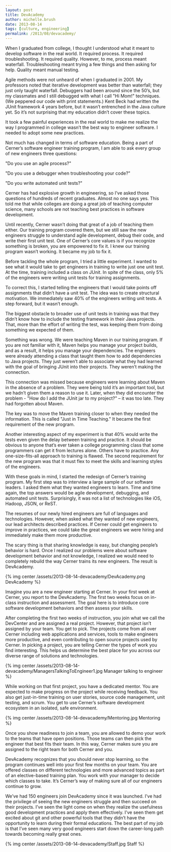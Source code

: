 ```yaml
---
layout: post
title: DevAcademy
author: michelle.brush
date: 2013-08-14
tags: [culture, engineering]
permalink: /2013/08/devacademy/
---
```


When I graduated from college, I thought I understood what it meant to develop software in the real world. It required process. It required troubleshooting. It required quality. However, to me, process meant waterfall. Troubleshooting meant trying a few things and then asking for help. Quality meant manual testing.

Agile methods were not unheard of when I graduated in 2001. My professors noted that iterative development was better than waterfall; they just only taught waterfall. Debuggers had been around since the 50’s, but my classmates and I still debugged with what I call "Hi Mom!" techniques. (We peppered our code with print statements.) Kent Beck had written the JUnit framework 4 years before, but it wasn’t entrenched in the Java culture yet. So it’s not surprising that my education didn’t cover these topics.

It took a few painful experiences in the real world to make me realize the way I programmed in college wasn’t the best way to engineer software. I needed to adopt some new practices.

Not much has changed in terms of software education. Being a part of Cerner’s software engineer training program, I am able to ask every group of new engineers three questions:

"Do you use an agile process?"

"Do you use a debugger when troubleshooting your code?"

"Do you write automated unit tests?"

Cerner has had explosive growth in engineering, so I’ve asked those questions of hundreds of recent graduates. Almost no one says yes. This told me that while colleges are doing a great job of teaching computer science, many schools are not teaching best practices in software development.

Until recently, Cerner wasn’t doing that great of a job of teaching them either. Our training program covered them, but we still saw the new engineers struggle to understand agile development, debug their code, and write their first unit test. One of Cerner’s core values is if you recognize something is broken, you are empowered to fix it. I knew our training program wasn’t working. It became my job to fix it.

Before tackling the whole program, I tried a little experiment. I wanted to see what it would take to get engineers in training to write just one unit test. At the time, training included a class on JUnit. In spite of the class, only 5% of the engineers were writing unit tests for training assignments.

To correct this, I started telling the engineers that I would take points off assignments that didn’t have a unit test. The idea was to create structural motivation. We immediately saw 40% of the engineers writing unit tests. A step forward, but it wasn’t enough.

The biggest obstacle to broader use of unit tests in training was that they didn’t know how to include the testing framework in their Java projects. That, more than the effort of writing the test, was keeping them from doing something we expected of them.

Something was wrong. We were teaching Maven in our training program. If you are not familiar with it, Maven helps you manage your project builds, and as a result, it helps you manage your dependencies. The engineers were already attending a class that taught them how to add dependencies to Java projects. They just weren’t able to associate what they had learned with the goal of bringing JUnit into their projects. They weren’t making the connection.

This connection was missed because engineers were learning about Maven in the absence of a problem. They were being told it’s an important tool, but we hadn’t given them a reason to use it. Later, when they did encounter the problem - "How do I add the JUnit jar to my project?" – it was too late. They had forgotten about Maven.

The key was to move the Maven training closer to when they needed the information. This is called "Just in Time Teaching." It became the first requirement of the new program.

Another interesting aspect of my experiment is that 40% would write the tests even given the delay between training and practice. It should be obvious to anyone that’s ever taken a college programming class that some programmers can get it from lectures alone. Others have to practice. Any one-size-fits-all approach to training is flawed. The second requirement for the new program was that it must flex to meet the skills and learning styles of the engineers.

With these goals in mind, I started the redesign of Cerner’s training program. My first step was to interview a large sample of our software leaders. I asked them what they wanted engineers to learn. Time and time again, the top answers would be agile development, debugging, and automated unit tests. Surprisingly, it was not a list of technologies like iOS, Hadoop, JSON, or ReST.

The resumes of our newly hired engineers are full of languages and technologies. However, when asked what they wanted of new engineers, our lead architects described practices. If Cerner could get engineers to improve in practices, we could take the great engineers we were hiring and immediately make them more productive.

The scary thing is that sharing knowledge is easy, but changing people’s behavior is hard. Once I realized our problems were about software development behavior and not knowledge, I realized we would need to completely rebuild the way Cerner trains its new engineers. The result is DevAcademy.

{% img center /assets/2013-08-14-devacademy/DevAcademy.png DevAcademy %}

Imagine you are a new engineer starting at Cerner. In your first week at Cerner, you report to the DevAcademy. The first two weeks focus on in-class instruction and assessment. The goal here is to introduce core software development behaviors and then assess your skills.

After completing the first two weeks of instruction, you join what we call the DevCenter and are assigned a real project. However, that project isn’t assigned by your team. You get to pick. The projects come from all over Cerner including web applications and services, tools to make engineers more productive, and even contributing to open source projects used by Cerner. In picking a project, you are telling Cerner the types of work you find interesting. This helps us determine the best place for you across our diverse range of solutions and technologies.

{% img center /assets/2013-08-14-devacademy/ManagersTalkingToEngineer1.jpg Manager talking to engineer %}

While working on that first project, you have a dedicated mentor. You are expected to make progress on the project while receiving feedback. You also get just-in-time training on user stories, source code management, unit testing, and scrum. You get to use Cerner’s software development ecosystem in an isolated, safe environment.

{% img center /assets/2013-08-14-devacademy/Mentoring.jpg Mentoring %}

Once you show readiness to join a team, you are allowed to demo your work to the teams that have open positions. Those teams can then pick the engineer that best fits their team. In this way, Cerner makes sure you are assigned to the right team for both Cerner and you.

DevAcademy recognizes that you should never stop learning, so the program continues well into your first few months on your team. You are offered classes on different technologies and more advanced topics as part of an elective-based training plan. You work with your manager to decide which classes to take. It’s Cerner’s way of making sure all of our engineers continue to grow.

We’ve had 150 engineers join DevAcademy since it was launched. I’ve had the privilege of seeing the new engineers struggle and then succeed on their projects. I’ve seen the light come on when they realize the usefulness good development practices and apply them effectively. I’ve seen them get excited about git and other powerful tools that they didn’t have the opportunity to learn during their formal educations. The best part of my job is that I’ve seen many very good engineers start down the career-long path towards becoming really great ones.

{% img center /assets/2013-08-14-devacademy/Staff.jpg Staff %}
